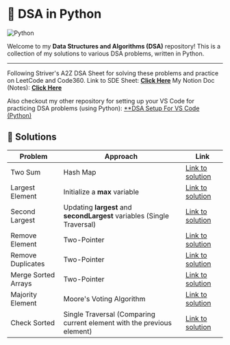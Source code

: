 # 🐍 DSA in Python
![Python](https://img.shields.io/badge/Python-3776AB?style=flat&logo=python&logoColor=white)

Welcome to my **Data Structures and Algorithms (DSA)** repository! This is a collection of my solutions to various DSA problems, written in Python.

---
Following Striver's A2Z DSA Sheet for solving these problems and practice on LeetCode and Code360.
Link to SDE Sheet:  [**Click Here**](https://takeuforward.org/strivers-a2z-dsa-course/strivers-a2z-dsa-course-sheet-2)
My Notion Doc (Notes): [**Click Here**](https://brazen-sailboat-416.notion.site/DSA-Python-9a5c3c7b7c1f4aa684821cbd3b089125?pvs=4)

Also checkout my other repository for setting up your VS Code for practicing DSA problems (using Python): [**DSA Setup For VS Code (Python)](https://github.com/soumyadeep423/DSA-Setup-For-VS-Code-Python.git)

## 🧩 Solutions

| Problem                  | Approach          | Link                                   |
|--------------------------|-------------------|----------------------------------------|
| Two Sum                  | Hash Map   | [Link to solution](Arrays/twoSum.py) |
| Largest Element          | Initialize a **max** variable    | [Link to solution](Arrays/max.py) |
| Second Largest          | Updating **largest** and **secondLargest** variables (Single Traversal)    | [Link to solution](Arrays/secondLargest.py) |
| Remove Element           | Two-Pointer    | [Link to solution](Arrays/removeElement.py) |
| Remove Duplicates       | Two-Pointer   | [Link to solution](Arrays/removeDuplicates.py) |
| Merge Sorted Arrays      | Two-Pointer    | [Link to solution](Arrays/mergeSorted.py) |
| Majority Element         | Moore's Voting Algorithm    | [Link to solution](Arrays/majorityElement.py) |
| Check Sorted             | Single Traversal (Comparing current element with the previous element)    | [Link to solution](Arrays/checkSorted.py) |


